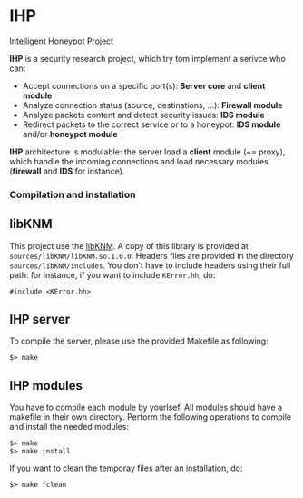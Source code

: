 IHP
===
Intelligent Honeypot Project

**IHP** is a security research project, which try tom implement a serivce who can:
- Accept connections on a specific port(s): **Server core** and **client module**
- Analyze connection status (source, destinations, ...): **Firewall module**
- Analyze packets content and detect security issues: **IDS module**
- Redirect packets to the correct service or to a honeypot: **IDS module** and/or **honeypot module**

**IHP** architecture is modulable: the server load a **client** module (~= proxy), which handle the incoming connections and load necessary modules (**firewall** and **IDS** for instance).

### Compilation and installation ###

## libKNM ##
This project use the [libKNM](https://github.com/jpclipffel/libKNM).
A copy of this library is provided at `sources/libKNM/libKNM.so.1.0.0`. 
Headers files are provided in the directory `sources/libKNM/includes`.
You don't have to include headers using their full path: for instance, if you
want to include `KError.hh`, do:

    #include <KError.hh>


## IHP server ##
To compile the server, please use the provided Makefile as following:

    $> make


## IHP modules ##

You have to compile each module by yourlsef. All modules should have
a makefile in their own directory. Perform the following operations to
compile and install the needed modules:

    $> make
    $> make install

If you want to clean the temporay files after an installation, do:

    $> make fclean
